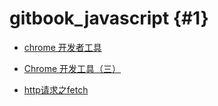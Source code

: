 # gitbook\_javascript {#1}

* [chrome 开发者工具](#)

* [Chrome 开发工具（三）](san-sheng-san-shi.md)
* [http请求之fetch](httpqing-qiu-zhi-fetch.md)



